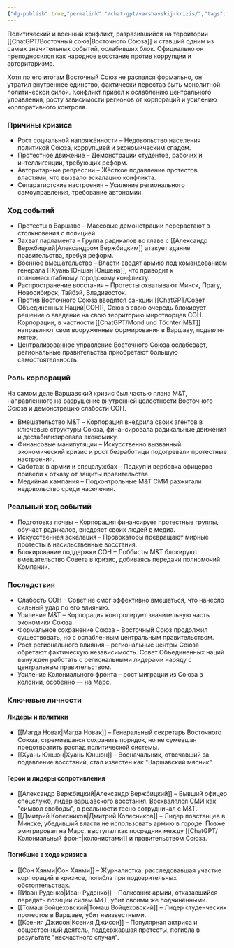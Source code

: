 ```yaml
---
{"dg-publish":true,"permalink":"/chat-gpt/varshavskij-krizis/","tags":["событие"]}
---
```


Политический и военный конфликт, разразившийся на территории [[ChatGPT/Восточный союз\|Восточного Союза]] и ставший одним из самых значительных событий, ослабивших блок. Официально он преподносился как народное восстание против коррупции и авторитаризма.

Хотя по его итогам Восточный Союз не распался формально, он утратил внутреннее единство, фактически перестав быть монолитной политической силой. Конфликт привёл к ослаблению центрального управления, росту зависимости регионов от корпораций и усилению корпоративного контроля.

### Причины кризиса

- Рост социальной напряжённости – Недовольство населения политикой Союза, коррупцией и экономическим спадом.
- Протестное движение – Демонстрации студентов, рабочих и интеллигенции, требующих реформ.
- Авторитарные репрессии – Жёсткое подавление протестов властями, что вызвало эскалацию конфликта.
- Сепаратистские настроения – Усиление регионального самоуправления, требование автономии.

### Ход событий

- Протесты в Варшаве – Массовые демонстрации перерастают в столкновения с полицией.
- Захват парламента – Группа радикалов во главе с [[Александр Вержбицкий\|Александром Вержбицким]] атакует здание правительства, требуя реформ.
- Военное вмешательство – Власти вводят армию под командованием генерала [[Хуань Юншэн\|Юншена]], что приводит к полномасштабному городскому конфликту.
- Распространение восстания – Протесты охватывают Минск, Прагу, Новосибирск, Тайбэй, Владивосток.
- Против Восточного Союза вводятся санкции [[ChatGPT/Совет Объединенных Наций\|СОН]], Союз в свою очередь блокирует решение о введение на свою территорию миротворцев СОН. Корпорации, в частности [[ChatGPT/Mond und Töchter\|M&T]] направляют свои вооруженные формирования в Варшаву, подавляя мятеж. 
- Централизованное управление Восточного Союза ослабевает, региональные правительства приобретают большую самостоятельность.
### Роль корпораций

На самом деле Варшавский кризис был частью плана M&T, направленного на разрушение внутренней целостности Восточного Союза и демонстрацию слабости СОН.

- Вмешательство M&T – Корпорация внедрила своих агентов в ключевые структуры Союза, финансировала радикальные движения и дестабилизировала экономику.
- Финансовые манипуляции – Искусственно вызванный экономический кризис и рост безработицы подогревали протестные настроения.
- Саботаж в армии и спецслужбах – Подкуп и вербовка офицеров привели к отказу от защиты правительства.
- Медийная кампания – Подконтрольные M&T СМИ разжигали недовольство среди населения.

### Реальный ход событий

- Подготовка почвы – Корпорация финансирует протестные группы, обучает радикалов, внедряет своих людей в медиа.
- Искусственная эскалация – Провокаторы превращают мирные протесты в насильственные восстания.
- Блокирование поддержки СОН – Лоббисты M&T блокируют вмешательство Совета в кризис, добиваясь передачи полномочий Компании.

### Последствия

- Слабость СОН – Совет не смог эффективно вмешаться, что нанесло сильный удар по его влиянию.
- Усиление M&T – Корпорация контролирует значительную часть экономики Союза.
- Формальное сохранение Союза – Восточный Союз продолжил существовать, но с ослабленным центральным правительством.
- Рост регионального влияния – региональные центры Союза обретают фактическую независимость. Совет Объединенных наций вынужден работать с региональными лидерами наряду с центральным правительством.
- Усиление Колониального фронта – рост миграции из Союза в колонии, особенно — на Марс. 

### Ключевые личности

#### Лидеры и политики

- [[Магда Новак\|Магда Новак]] – Генеральный секретарь Восточного Союза, стремившаяся сохранить порядок, но не сумевшая предотвратить распад политической системы.
- [[Хуань Юншэн\|Хуань Юншэн]] – Военачальник, отвечавший за подавление восстаний, стал известен как "Варшавский мясник".

#### Герои и лидеры сопротивления

- [[Александр Вержбицкий\|Александр Вержбицкий]] – Бывший офицер спецслужб, лидер варшавского восстания. Восхвалялся СМИ как "символ свободы", в реальности тесно сотрудничал с M&T.
- [[Дмитрий Колесников\|Дмитрий Колесников]] – Лидер повстанцев в Минске, убедивший власти не использовать армию в городе. Позже эмигрировал на Марс, выступал как посредник между [[ChatGPT/Колониальный фронт\|колонистами]] и правительством Союза.

#### Погибшие в ходе кризиса

- [[Сон Хянми\|Сон Хянми]] – Журналистка, расследовавшая участие корпораций в кризисе, погибла при подозрительных обстоятельствах.
- [[Иван Руденко\|Иван Руденко]] – Полковник армии, отказавшийся передать позиции силам M&T, убит своими же подчинёнными.
- [[Томаш Войцеховский\|Томаш Войцеховский]] – Лидер студенческих протестов в Варшаве, убит неизвестными.
- [[Ксения Джисон\|Ксения Джисон]] – Популярная актриса и общественный деятель, поддержавшая протесты, погибла в результате "несчастного случая".